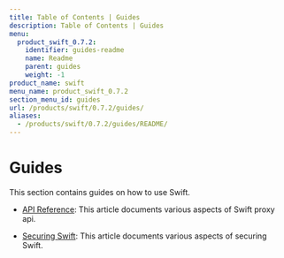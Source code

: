 ```yaml
---
title: Table of Contents | Guides
description: Table of Contents | Guides
menu:
  product_swift_0.7.2:
    identifier: guides-readme
    name: Readme
    parent: guides
    weight: -1
product_name: swift
menu_name: product_swift_0.7.2
section_menu_id: guides
url: /products/swift/0.7.2/guides/
aliases:
  - /products/swift/0.7.2/guides/README/
---
```


# Guides

This section contains guides on how to use Swift.

- [API Reference](/docs/guides/api.md): This article documents various aspects of Swift proxy api.

- [Securing Swift](/docs/guides/security.md): This article documents various aspects of securing Swift.
